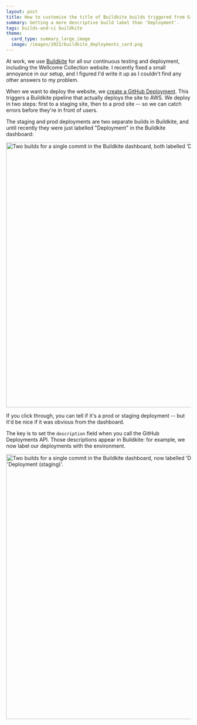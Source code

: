 ```yaml
---
layout: post
title: How to customise the title of Buildkite builds triggered from GitHub deployments
summary: Getting a more descriptive build label than 'Deployment'.
tags: builds-and-ci buildkite
theme:
  card_type: summary_large_image
  image: /images/2022/buildkite_deployments_card.png
---
```


At work, we use [Buildkite] for all our continuous testing and deployment, including the Wellcome Collection website.
I recently fixed a small annoyance in our setup, and I figured I'd write it up as I couldn't find any other answers to my problem.

When we want to deploy the website, we [create a GitHub Deployment][GHD].
This triggers a Buildkite pipeline that actually deploys the site to AWS.
We deploy in two steps: first to a staging site, then to a prod site -- so we can catch errors before they're in front of users.

The staging and prod deployments are two separate builds in Buildkite, and until recently they were just labelled "Deployment" in the Buildkite dashboard:

<img src="/images/2022/buildkite_unhelpful.png" style="width: 720px;" alt="Two builds for a single commit in the Buildkite dashboard, both labelled 'Deployment'.">

If you click through, you can tell if it's a prod or staging deployment -- but it'd be nice if it was obvious from the dashboard.

The key is to set the `description` field when you call the GitHub Deployments API.
Those descriptions appear in Buildkite: for example, we now label our deployments with the environment.

<img src="/images/2022/buildkite_helpful.png" style="width: 720px;" alt="Two builds for a single commit in the Buildkite dashboard, now labelled 'Deployment (prod)' and 'Deployment (staging)'.">

[Buildkite]: https://buildkite.com/
[GHD]: https://docs.github.com/en/rest/deployments/deployments#create-a-deployment
